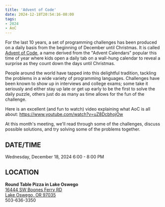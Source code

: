 ```yaml
---
title: 'Advent of Code'
date: 2024-12-18T20:54:16-08:00
tags: 
- 2024
- AoC
---
```


For the last 10 years, a set of programming challenges has been produced on a daily basis from the beginning of December until Christmas. It is called [Advent of Code](https://adventofcode.com/), a name derived from the "Advent Calendars" popular this time of year where kids open a daily tab on a wall-hung calendar to reveal a surprise as they count down the days until Christmas. 

<!--more-->

People around the world have tapped into this delightful tradition, tackling the problems in a wide variety of programming languages. Challenges have been known to show up in interviews and college exams; some take it seriously and either stay up late or get up early to be the first to solve the daily puzzle, others just do as many as time allows for the fun of the challenge.

Here is an excellent (and fun to watch) video explaining what AoC is all about: https://www.youtube.com/watch?v=uZ8DcbhojOw

At this month's meeting, we'll read through some of the challenges, discuss possible solutions, and try solving some of the problems together. 

## DATE/TIME ##

Wednesday, December 18, 2024
6:00 - 8:00 PM

## LOCATION ##

**Round Table Pizza in Lake Oswego**  
[16444 SW Boones Ferry RD    
Lake Oswego, OR 97035](https://web.archive.org/web/20230207010600/https://www.google.com/maps/place/16444+Boones+Ferry+Rd,+Lake+Oswego,+OR+97035/@45.4071266,-122.7269712,17z/data=!3m1!4b1!4m5!3m4!1s0x549573187f99ebb1:0x5f89af436e58a610!8m2!3d45.4071266!4d-122.7247825)    
503-636-3350